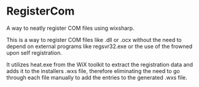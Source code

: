 # RegisterCom
A way to neatly register COM files using wixsharp.


This is a way to register COM files like .dll or .ocx without the need to depend on external programs like regsvr32.exe or the use of the frowned upon self registration.

It utilizes heat.exe from the WiX toolkit to extract the registration data and adds it to the installers .wxs file, therefore eliminating the need to go through each file manually to add the entries to the generated .wxs file.
